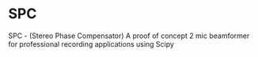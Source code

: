 SPC
===

SPC - (Stereo Phase Compensator) A proof of concept 2 mic beamformer for professional recording applications using Scipy